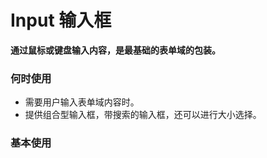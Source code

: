 # Input 输入框

**通过鼠标或键盘输入内容，是最基础的表单域的包装。**

### 何时使用

- 需要用户输入表单域内容时。
- 提供组合型输入框，带搜索的输入框，还可以进行大小选择。

### 基本使用

<code src="./../demo/input/normal-usage.demo.tsx" />
